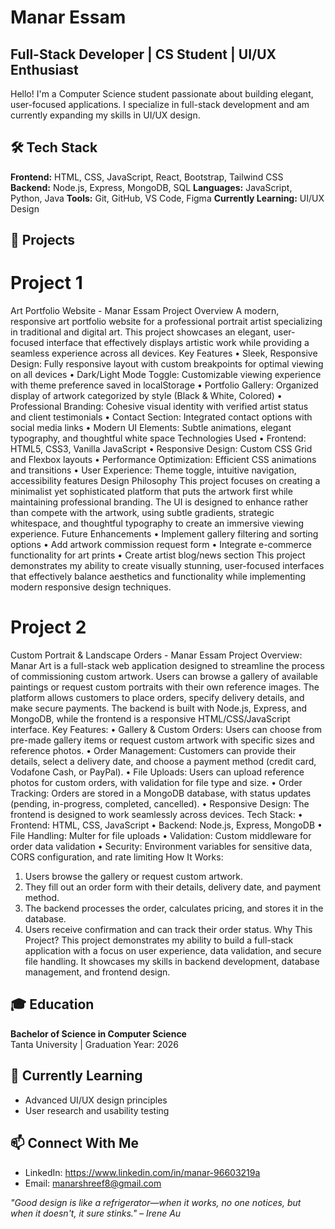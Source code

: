 # Manar Essam
## Full-Stack Developer | CS Student | UI/UX Enthusiast

Hello! I'm a Computer Science student passionate about building elegant, user-focused applications. I specialize in full-stack development and am currently expanding my skills in UI/UX design.

## 🛠️ Tech Stack

**Frontend:** HTML, CSS, JavaScript, React, Bootstrap, Tailwind CSS
**Backend:** Node.js, Express, MongoDB, SQL
**Languages:** JavaScript, Python, Java
**Tools:** Git, GitHub, VS Code, Figma
**Currently Learning:** UI/UX Design

## 🚀 Projects

# Project 1
Art Portfolio Website - Manar Essam
Project Overview
A modern, responsive art portfolio website for a professional portrait artist specializing in traditional and digital art. This project showcases an elegant, user-focused interface that effectively displays artistic work while providing a seamless experience across all devices.
Key Features
•	Sleek, Responsive Design: Fully responsive layout with custom breakpoints for optimal viewing on all devices
•	Dark/Light Mode Toggle: Customizable viewing experience with theme preference saved in localStorage
•	Portfolio Gallery: Organized display of artwork categorized by style (Black & White, Colored)
•	Professional Branding: Cohesive visual identity with verified artist status and client testimonials
•	Contact Section: Integrated contact options with social media links
•	Modern UI Elements: Subtle animations, elegant typography, and thoughtful white space
Technologies Used
•	Frontend: HTML5, CSS3, Vanilla JavaScript
•	Responsive Design: Custom CSS Grid and Flexbox layouts
•	Performance Optimization: Efficient CSS animations and transitions
•	User Experience: Theme toggle, intuitive navigation, accessibility features
Design Philosophy
This project focuses on creating a minimalist yet sophisticated platform that puts the artwork first while maintaining professional branding. The UI is designed to enhance rather than compete with the artwork, using subtle gradients, strategic whitespace, and thoughtful typography to create an immersive viewing experience.
Future Enhancements
•	Implement gallery filtering and sorting options
•	Add artwork commission request form
•	Integrate e-commerce functionality for art prints
•	Create artist blog/news section
This project demonstrates my ability to create visually stunning, user-focused interfaces that effectively balance aesthetics and functionality while implementing modern responsive design techniques.


# Project 2
Custom Portrait & Landscape Orders - Manar Essam 
Project Overview:
Manar Art is a full-stack web application designed to streamline the process of commissioning custom artwork. Users can browse a gallery of available paintings or request custom portraits with their own reference images. The platform allows customers to place orders, specify delivery details, and make secure payments. The backend is built with Node.js, Express, and MongoDB, while the frontend is a responsive HTML/CSS/JavaScript interface.
Key Features:
•	Gallery & Custom Orders: Users can choose from pre-made gallery items or request custom artwork with specific sizes and reference photos.
•	Order Management: Customers can provide their details, select a delivery date, and choose a payment method (credit card, Vodafone Cash, or PayPal).
•	File Uploads: Users can upload reference photos for custom orders, with validation for file type and size.
•	Order Tracking: Orders are stored in a MongoDB database, with status updates (pending, in-progress, completed, cancelled).
•	Responsive Design: The frontend is designed to work seamlessly across devices.
Tech Stack:
•	Frontend: HTML, CSS, JavaScript
•	Backend: Node.js, Express, MongoDB
•	File Handling: Multer for file uploads
•	Validation: Custom middleware for order data validation
•	Security: Environment variables for sensitive data, CORS configuration, and rate limiting
How It Works:
1.	Users browse the gallery or request custom artwork.
2.	They fill out an order form with their details, delivery date, and payment method.
3.	The backend processes the order, calculates pricing, and stores it in the database.
4.	Users receive confirmation and can track their order status.
Why This Project?
This project demonstrates my ability to build a full-stack application with a focus on user experience, data validation, and secure file handling. It showcases my skills in backend development, database management, and frontend design.



## 🎓 Education

**Bachelor of Science in Computer Science**  
Tanta University | Graduation Year: 2026

## 🌱 Currently Learning

- Advanced UI/UX design principles
- User research and usability testing

## 📫 Connect With Me
- LinkedIn: https://www.linkedin.com/in/manar-96603219a
- Email: manarshreef8@gmail.com

*"Good design is like a refrigerator—when it works, no one notices, but when it doesn't, it sure stinks." – Irene Au*

